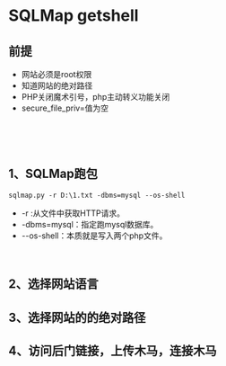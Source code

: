 # 

# SQLMap getshell

## 前提

- 网站必须是root权限
- 知道网站的绝对路径
- PHP关闭魔术引号，php主动转义功能关闭
- secure_file_priv=值为空

​	

​	

## 1、SQLMap跑包

```
sqlmap.py -r D:\1.txt -dbms=mysql --os-shell
```

- -r :从文件中获取HTTP请求。
- -dbms=mysql：指定跑mysql数据库。
- --os-shell：本质就是写入两个php文件。

​	

## 2、选择网站语言

## 3、选择网站的的绝对路径

## 4、访问后门链接，上传木马，连接木马


